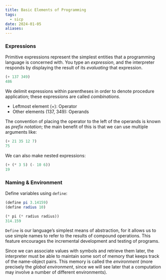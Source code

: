 ```yaml
---
title: Basic Elements of Programming
tags:
  - sicp
date: 2024-01-05
aliases:
---
```

### Expressions
Primitive expressions represent the simplest entities that a programming language is concerned with. You type an _expression_, and the interpreter responds by displaying the result of its _evaluating_ that expression.

```scheme
(+ 137 349)
486
```

We delimit expressions within parentheses in order to denote procedure application; these expressions are called *combinations*.
- Leftmost element (+): Operator
- Other elements (137, 349): Operands

The convention of placing the operator to the left of the operands is known as *prefix notation*; the main benefit of this is that we can use multiple arguments like:
```scheme
(+ 21 35 12 7)
75
```

We can also make nested expressions:
```scheme
(+ (* 3 5) (- 10 6))
19
```

### Naming & Environment
Define variables using `define`:
```scheme
(define pi 3.14159)
(define radius 10)

(* pi (* radius radius))
314.159
```

`Define` is our language’s simplest means of abstraction, for it allows us to use simple names to refer to the results of compound operations. This feature encourages the incremental development and testing of programs.

Since we can associate values with symbols and retrieve them later, the interpreter must be able to maintain some sort of memory that keeps track of the name-object pairs. This memory is called the _environment_ (more precisely the _global environment_, since we will see later that a computation may involve a number of different environments).
